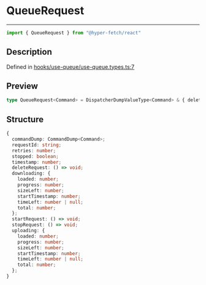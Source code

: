 

# QueueRequest

<div class="api-docs__separator">

---

</div><div class="api-docs__import">

```ts
import { QueueRequest } from "@hyper-fetch/react"
```

</div><div class="api-docs__section">

## Description

</div><div class="api-docs__description"><span class="api-docs__do-not-parse">



</span></div><p class="api-docs__definition">

Defined in [hooks/use-queue/use-queue.types.ts:7](https://github.com/BetterTyped/hyper-fetch/blob/3fe127e9/packages/react/src/hooks/use-queue/use-queue.types.ts#L7)

</p><div class="api-docs__section">

## Preview

</div><div class="api-docs__preview type single">

```ts
type QueueRequest<Command> = DispatcherDumpValueType<Command> & { deleteRequest: () => void; downloading?: FetchProgressType; startRequest: () => void; stopRequest: () => void; uploading?: FetchProgressType };
```

</div><div class="api-docs__section">

## Structure

</div><div class="api-docs__returns">

```ts
{
  commandDump: CommandDump<Command>;
  requestId: string;
  retries: number;
  stopped: boolean;
  timestamp: number;
  deleteRequest: () => void;
  downloading: {
    loaded: number;
    progress: number;
    sizeLeft: number;
    startTimestamp: number;
    timeLeft: number | null;
    total: number;
  };
  startRequest: () => void;
  stopRequest: () => void;
  uploading: {
    loaded: number;
    progress: number;
    sizeLeft: number;
    startTimestamp: number;
    timeLeft: number | null;
    total: number;
  };
}
```

</div>